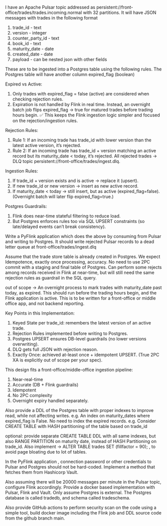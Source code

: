 I have an Apache Pulsar topic addressed as persistent://front-office/trades/trades.incoming.normal with 32 partitions. It will have JSON messages with trades in the following format

1. trade_id - text
2. version - integer
3. counter_party_id - text
4. book_id - text
5. maturity_date - date
6. created_date - date
7. payload - can be nested json with other fields

These are to be ingested into a Postgres table using the following rules. The Postgres table will have another column expired_flag (boolean)

Expired vs Active:
1. Only trades with expired_flag = false (active) are considered when checking rejection rules.
2. Expiration is not handled by Flink in real time. Instead, an overnight batch job flips expired_flag → true for matured trades before trading hours begin.
✅ This keeps the Flink ingestion logic simpler and focused on the rejection/ingestion rules.

Rejection Rules:
1. Rule 1: If an incoming trade has trade_id with lower version than the latest active version, it’s rejected.
2. Rule 2: If an incoming trade has trade_id + version matching an active record but its maturity_date < today, it’s rejected.
All rejected trades → DLQ topic persistent://front-office/trades/ingest.dlq.

Ingestion Rules:
1. If trade_id + version exists and is active → replace it (upsert).
2. If new trade_id or new version → insert as new active record.
3. If maturity_date < today → still insert, but as active (expired_flag=false).
(Overnight batch will later flip expired_flag=true.)

Postgres Guardrails:
1. Flink does near-time stateful filtering to reduce load.
2. But Postgres enforces rules too via SQL UPSERT constraints (so late/delayed events can’t break consistency).

Write a PyFlink application which does the above by consuming from Pulsar and writing to Postgres. It should write rejected Pulsar records to a dead letter queue at front-office/trades/ingest.dlq 

Assume that the trade store table is already created in Postgres. We expect Idempotence, exactly once processing, accuracy. No need to use 2PC commit with a staging and final table of Postgres. Can perform some rejects among records received in Flink at near-time, but will still need the same rejection rules as guardrail in the SQL query. 

out of scope -> An overnight process to mark trades with maturity_date past today, as expired. This should run before the trading hours begin, and the Flink application is active.
This is to be written for a front-office or middle office app, and not backend reporting.

Key Points in this Implementation:
1. Keyed State per trade_id: remembers the latest version of an active trade.
2. Rejection Rules implemented before writing to Postgres.
3. Postgres UPSERT ensures DB-level guardrails (no lower versions overwriting).
4. DLQ gets full JSON with rejection reason.
5. Exactly Once: achieved at-least once + idempotent UPSERT. (True 2PC XA is explicitly out of scope per your spec).

This design fits a front-office/middle-office ingestion pipeline:
1. Near-real-time
2. Accurate (DB + Flink guardrails)
3. Idempotent
4. No 2PC complexity
5. Overnight expiry handled separately.

Also provide a DDL of the Postgres table with proper indexes to improve read, while not affecting writes.
e.g. An index on maturity_dates where expired_flag is False. No need to index the expired records.
e.g. Consider CREATE TABLE with HASH partitioning of the table based on trade_id

optional: provide separate CREATE TABLE DDL with all same indexes, but also RANGE PARTITION on maturity date, instead of HASH Partitioning on trade_id.
Also implement -> ALTER TABLE trades SET (fillfactor = 90); , to avoid page bloating due to lot of tables.

In the PyFlink application , connection password or other credentials to Pulsar and Postgres should not be hard-coded. Implement a  method that fetches them from Hashicorp Vault. 

Also assuming there will be 20000 messages per minute in the Pulsar topic, configure Flink accordingly. Provide a docker based implementation with Pulsar, Flink and Vault. Only assume Postgres is external. The Postgres database is called tradedb, and schema called tradeschema.

Also provide GitHub actions to perform security scan on the code using a simple tool, build docker image including the Flink job and DDL source code from the github branch main.